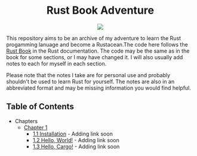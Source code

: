 <h1 align="center">Rust Book Adventure</h1>

<p align="center">
    <img src="https://raw.githubusercontent.com/CodeForeverAndEver/rust-book-adventure/master/rust_img.png">
</p>

This repository aims to be an archive of my adventure to learn the Rust progamming lanuage and become a Rustacean.The code here follows the [Rust Book](https://doc.rust-lang.org/stable/book/title-page.html) in the Rust documentation. The code may be the same as in the book for some sections, or I may have changed it. I will also usually add notes to each for myself in each section.

Please note that the notes I take are for personal use and probably shouldn't be used to learn Rust for yourself. The notes are also in an abbreviated format and may be missing information you would find helpful.

## Table of Contents
  * Chapters
    * [Chapter 1](https://github.com/CodeForeverAndEver/rust-book-adventure/tree/master/Chapter1)
      * [1.1 Installation](#) - Adding link soon
      * [1.2 Hello, World!](#) - Adding link soon
      * [1.3 Hello, Cargo!](#) - Adding link soon